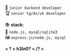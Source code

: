 
🌠 `junior backend developer`  
🏆 `senior tg/ds/vk developer`  
  
📚 **stack:**  
🤖 `node.js, mysql/sqlite3`  
🖼️ `express.js/node.js, mysql`  
  
**< ? > h3lл0? < /? >**